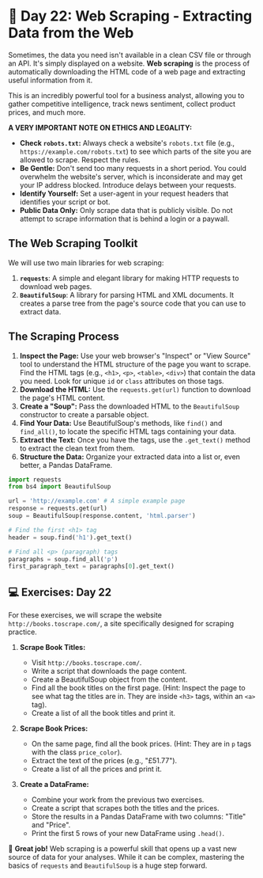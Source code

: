 # 📘 Day 22: Web Scraping - Extracting Data from the Web

Sometimes, the data you need isn't available in a clean CSV file or through an API. It's simply displayed on a website. **Web scraping** is the process of automatically downloading the HTML code of a web page and extracting useful information from it.

This is an incredibly powerful tool for a business analyst, allowing you to gather competitive intelligence, track news sentiment, collect product prices, and much more.

**A VERY IMPORTANT NOTE ON ETHICS AND LEGALITY:**

* **Check `robots.txt`:** Always check a website's `robots.txt` file (e.g., `https://example.com/robots.txt`) to see which parts of the site you are allowed to scrape. Respect the rules.
* **Be Gentle:** Don't send too many requests in a short period. You could overwhelm the website's server, which is inconsiderate and may get your IP address blocked. Introduce delays between your requests.
* **Identify Yourself:** Set a user-agent in your request headers that identifies your script or bot.
* **Public Data Only:** Only scrape data that is publicly visible. Do not attempt to scrape information that is behind a login or a paywall.

## The Web Scraping Toolkit

We will use two main libraries for web scraping:

1. **`requests`**: A simple and elegant library for making HTTP requests to download web pages.
2. **`BeautifulSoup`**: A library for parsing HTML and XML documents. It creates a parse tree from the page's source code that you can use to extract data.

## The Scraping Process

1. **Inspect the Page:** Use your web browser's "Inspect" or "View Source" tool to understand the HTML structure of the page you want to scrape. Find the HTML tags (e.g., `<h1>`, `<p>`, `<table>`, `<div>`) that contain the data you need. Look for unique `id` or `class` attributes on those tags.
2. **Download the HTML:** Use the `requests.get(url)` function to download the page's HTML content.
3. **Create a "Soup":** Pass the downloaded HTML to the `BeautifulSoup` constructor to create a parsable object.
4. **Find Your Data:** Use BeautifulSoup's methods, like `find()` and `find_all()`, to locate the specific HTML tags containing your data.
5. **Extract the Text:** Once you have the tags, use the `.get_text()` method to extract the clean text from them.
6. **Structure the Data:** Organize your extracted data into a list or, even better, a Pandas DataFrame.

```python
import requests
from bs4 import BeautifulSoup

url = 'http://example.com' # A simple example page
response = requests.get(url)
soup = BeautifulSoup(response.content, 'html.parser')

# Find the first <h1> tag
header = soup.find('h1').get_text()

# Find all <p> (paragraph) tags
paragraphs = soup.find_all('p')
first_paragraph_text = paragraphs[0].get_text()
```

## 💻 Exercises: Day 22

For these exercises, we will scrape the website `http://books.toscrape.com/`, a site specifically designed for scraping practice.

1. **Scrape Book Titles:**
    * Visit `http://books.toscrape.com/`.
    * Write a script that downloads the page content.
    * Create a BeautifulSoup object from the content.
    * Find all the book titles on the first page. (Hint: Inspect the page to see what tag the titles are in. They are inside `<h3>` tags, within an `<a>` tag).
    * Create a list of all the book titles and print it.

2. **Scrape Book Prices:**
    * On the same page, find all the book prices. (Hint: They are in `p` tags with the class `price_color`).
    * Extract the text of the prices (e.g., "£51.77").
    * Create a list of all the prices and print it.

3. **Create a DataFrame:**
    * Combine your work from the previous two exercises.
    * Create a script that scrapes both the titles and the prices.
    * Store the results in a Pandas DataFrame with two columns: "Title" and "Price".
    * Print the first 5 rows of your new DataFrame using `.head()`.

🎉 **Great job!** Web scraping is a powerful skill that opens up a vast new source of data for your analyses. While it can be complex, mastering the basics of `requests` and `BeautifulSoup` is a huge step forward.

